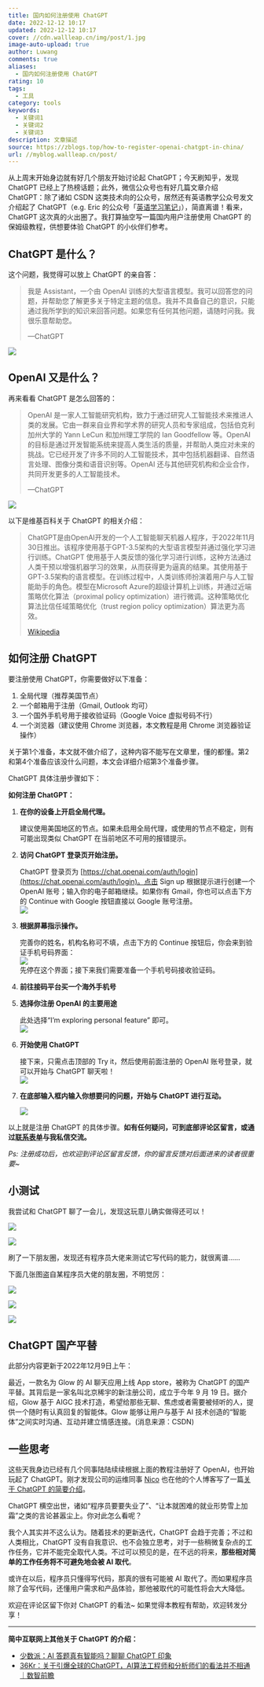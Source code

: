 ```yaml
---
title: 国内如何注册使用 ChatGPT
date: 2022-12-12 10:17
updated: 2022-12-12 10:17
cover: //cdn.wallleap.cn/img/post/1.jpg
image-auto-upload: true
author: Luwang
comments: true
aliases:
  - 国内如何注册使用 ChatGPT
rating: 10
tags:
  - 工具
category: tools
keywords:
  - 关键词1
  - 关键词2
  - 关键词3
description: 文章描述
source: https://zblogs.top/how-to-register-openai-chatgpt-in-china/
url: //myblog.wallleap.cn/post/
---
```


从上周末开始身边就有好几个朋友开始讨论起 ChatGPT；今天刷知乎，发现 ChatGPT 已经上了热榜话题；此外，微信公众号也有好几篇文章介绍 ChatGPT：除了诸如 CSDN 这类技术向的公众号，居然还有英语教学公众号发文介绍起了 ChatGPT（e.g. Eric 的公众号「[英语学习笔记](https://mp.weixin.qq.com/s/UhbopWUP5HTdbXrU6xqcNw)」），简直离谱！看来，ChatGPT 这次真的火出圈了。我打算抽空写一篇国内用户注册使用 ChatGPT 的保姆级教程，供想要体验 ChatGPT 的小伙伴们参考。

## ChatGPT 是什么？

这个问题，我觉得可以放上 ChatGPT 的亲自答：

> 我是 Assistant，一个由 OpenAI 训练的大型语言模型。我可以回答您的问题，并帮助您了解更多关于特定主题的信息。我并不具备自己的意识，只能通过我所学到的知识来回答问题。如果您有任何其他问题，请随时问我。我很乐意帮助您。
> 
> —ChatGPT

![](https://cdn.wallleap.cn/img/pic/illustrtion/202212121020085.jpeg)

## OpenAI 又是什么？

再来看看 ChatGPT 是怎么回答的：

> OpenAI 是一家人工智能研究机构，致力于通过研究人工智能技术来推进人类的发展。它由一群来自业界和学术界的研究人员和专家组成，包括伯克利加州大学的 Yann LeCun 和加州理工学院的 Ian Goodfellow 等。OpenAI 的目标是通过开发智能系统来提高人类生活的质量，并帮助人类应对未来的挑战。它已经开发了许多不同的人工智能技术，其中包括机器翻译、自然语言处理、图像分类和语音识别等。OpenAI 还与其他研究机构和企业合作，共同开发更多的人工智能技术。
> 
> —ChatGPT

![](https://cdn.wallleap.cn/img/pic/illustrtion/202212121020087.jpeg)

以下是维基百科关于 ChatGPT 的相关介绍：

> ChatGPT是由OpenAI开发的一个人工智能聊天机器人程序，于2022年11月30日推出。该程序使用基于GPT-3.5架构的大型语言模型并通过强化学习进行训练。ChatGPT 使用基于人类反馈的强化学习进行训练，这种方法通过人类干预以增强机器学习的效果，从而获得更为逼真的结果。其使用基于GPT-3.5架构的语言模型。在训练过程中，人类训练师扮演着用户与人工智能助手的角色。模型在Microsoft Azure的超级计算机上训练，并通过近端策略优化算法（proximal policy optimization）进行微调。这种策略优化算法比信任域策略优化（trust region policy optimization）算法更为高效。
> 
> [Wikipedia](https://zh.wikipedia.org/wiki/ChatGPT)

## 如何注册 ChatGPT

要注册使用 ChatGPT，你需要做好以下准备：

1.  全局代理（推荐美国节点）
2.  一个邮箱用于注册（Gmail, Outlook 均可）
3.  一个国外手机号用于接收验证码（Google Voice 虚拟号码不行）
4.  一个浏览器（建议使用 Chrome 浏览器，本文教程是用 Chrome 浏览器验证操作）

关于第1个准备，本文就不做介绍了，这种内容不能写在文章里，懂的都懂。第2和第4个准备应该没什么问题，本文会详细介绍第3个准备步骤。

ChatGPT 具体注册步骤如下：

**如何注册 ChatGPT：**

1.  **在你的设备上开启全局代理。**
    
    建议使用美国地区的节点。如果未启用全局代理，或使用的节点不稳定，则有可能出现类似 ChatGPT 在当前地区不可用的报错提示。
    
2.  **访问 ChatGPT 登录页开始注册。**
    
    ChatGPT 登录页为 [https://chat.openai.com/auth/login](https://chat.openai.com/auth/login)。点击 Sign up 根据提示进行创建一个 OpenAI 账号；输入你的电子邮箱继续。如果你有 Gmail，你也可以点击下方的 Continue with Google 按钮直接以 Google 账号注册。  
    ![](https://cdn.wallleap.cn/img/pic/illustrtion/202212121020088.jpeg)
    
3.  **根据屏幕指示操作。**
    
    完善你的姓名，机构名称可不填，点击下方的 Continue 按钮后，你会来到验证手机号码界面：  
    ![](https://cdn.wallleap.cn/img/pic/illustrtion/202212121020089.jpeg)  
    先停在这个界面；接下来我们需要准备一个手机号码接收验证码。
    
4.  **前往接码平台买一个海外手机号**
5.  **选择你注册 OpenAI 的主要用途**
    
    此处选择“I’m exploring personal feature” 即可。  
    ![](https://cdn.wallleap.cn/img/pic/illustrtion/202212121020090.jpeg)
    
6.  **开始使用 ChatGPT**
    
    接下来，只需点击顶部的 Try it，然后使用前面注册的 OpenAI 账号登录，就可以开始与 ChatGPT 聊天啦！  
    ![](https://cdn.wallleap.cn/img/pic/illustrtion/202212121020091.jpeg)
    
7.  **在底部输入框内输入你想要问的问题，开始与 ChatGPT 进行互动。**
    
    ![](https://cdn.wallleap.cn/img/pic/illustrtion/202212121020092.jpeg)
    

以上就是注册 ChatGPT 的具体步骤。**如有任何疑问，可到底部评论区留言，或通过[联系表单](https://zblogs.top/contact/)与我私信交流。**

_Ps: 注册成功后，也欢迎到评论区留言反馈，你的留言反馈对后面进来的读者很重要~_

## 小测试

我尝试和 ChatGPT 聊了一会儿，发现这玩意儿确实做得还可以！

![](https://cdn.wallleap.cn/img/pic/illustrtion/202212121020093.jpeg)

![](https://cdn.wallleap.cn/img/pic/illustrtion/202212121020094.jpeg)

刷了一下朋友圈，发现还有程序员大佬来测试它写代码的能力，就很离谱……

下面几张图盗自某程序员大佬的朋友圈，不明觉厉：

[![](https://cdn.wallleap.cn/img/pic/illustrtion/202212121020095.jpeg)](https://i0.wp.com/zblogs.top/wp-content/uploads/2022/12/2022-12-07_13-52-14.jpg)

[![](https://cdn.wallleap.cn/img/pic/illustrtion/202212121020096.jpeg)](https://i0.wp.com/zblogs.top/wp-content/uploads/2022/12/2022-12-07_13-53-13.jpg)

[![](https://cdn.wallleap.cn/img/pic/illustrtion/202212121020097.jpeg)](https://i0.wp.com/zblogs.top/wp-content/uploads/2022/12/2022-12-07_13-53-39.jpg)

## **ChatGPT 国产平替**

此部分内容更新于2022年12月9日上午：

最近，一款名为 Glow 的 AI 聊天应用上线 App store，被称为 ChatGPT 的国产平替。其背后是一家名叫北京稀宇的新注册公司，成立于今年 9 月 19 日。据介绍，Glow 基于 AIGC 技术打造，希望给那些无聊、焦虑或者需要被倾听的人，提供一个随时有认真回复的智能体。Glow 能够让用户与基于 AI 技术创造的“智能体”之间实时沟通、互动并建立情感连接。(消息来源：CSDN)

## 一些思考

这些天我身边已经有几个同事陆陆续续根据上面的教程注册好了 OpenAI，也开始玩起了 ChatGPT。刚才发现公司的运维同事 [Nico](https://technology.sharespace.top/?from-justin-chatgpt) 也在他的个人博客写了一篇[关于 ChatGPT 的简要介绍](https://technology.sharespace.top/introduction-to-chatgpt/?from-justin-chatgpt)。

ChatGPT 横空出世，诸如“程序员要要失业了”、“让本就困难的就业形势雪上加霜”之类的言论甚嚣尘上。你对此怎么看呢？

我个人其实并不这么认为。随着技术的更新迭代，ChatGPT 会趋于完善；不过和人类相比，ChatGPT 没有自我意识、也不会独立思考，对于一些稍微复杂点的工作任务，它并不能完全取代人类。不过可以预见的是，在不远的将来，**那些相对简单的工作任务将不可避免地会被 AI 取代**。

或许在以后，程序员只懂得写代码，那真的很有可能被 AI 取代了。而如果程序员除了会写代码，还懂用户需求和产品体验，那他被取代的可能性将会大大降低。

欢迎在评论区留下你对 ChatGPT 的看法~ 如果觉得本教程有帮助，欢迎转发分享！

___

**简中互联网上其他关于 ChatGPT 的介绍：**

-   [少数派：AI 答题真有智能吗？聊聊 ChatGPT 印象](https://sspai.com/post/77081)
-   [36Kr：关于引爆全球的ChatGPT，AI算法工程师和分析师们的看法并不相通｜数智前瞻](https://36kr.com/p/2033972476849410)